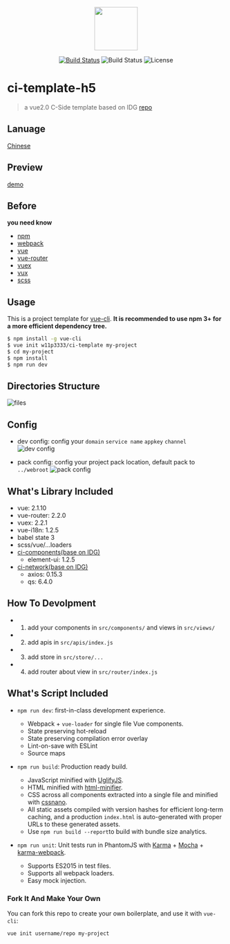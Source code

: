 <p align="center"><img width="100"src="https://camo.githubusercontent.com/728ce9f78c3139e76fa69925ad7cc502e32795d2/68747470733a2f2f7675656a732e6f72672f696d616765732f6c6f676f2e706e67"></a></p>

<p align="center">
  <a href="https://circleci.com/gh/w11p3333/ci-template-h5/tree/master"><img src="https://img.shields.io/circleci/project/w11p3333/ci-template-h5/master.svg" alt="Build Status"></a>
  <img src="https://img.shields.io/github/stars/w11p3333/ci-template-h5.svg?style=social&label=Star" alt="Build Status">
  <img src="https://img.shields.io/packagist/l/doctrine/orm.svg" alt="License">
  <br>
</p>

# ci-template-h5

> a vue2.0 C-Side template based on IDG [repo](https://github.com/w11p3333/ci-template)

## Lanuage
[Chinese](./README_zh.md)

## Preview

[demo](https://w11p3333.github.io/ci-template-h5/example/)

## Before
**you need know**
- [npm](https://www.npmjs.com/)
- [webpack](http://webpackdoc.com/)
-  [vue](https://cn.vuejs.org/)
-  [vue-router](https://router.vuejs.org/zh-cn/)
-  [vuex](https://vuex.vuejs.org/zh-cn/)
-  [vux](https://vux.li/)
-  [scss](http://sass-lang.com/)

## Usage

This is a project template for [vue-cli](https://github.com/vuejs/vue-cli). **It is recommended to use npm 3+ for a more efficient dependency tree.**

``` bash
$ npm install -g vue-cli
$ vue init w11p3333/ci-template my-project
$ cd my-project
$ npm install
$ npm run dev
```

## Directories Structure

![files](http://7xtc17.com1.z0.glb.clouddn.com/Snip20170324_10.png)

## Config
- dev config: config your `domain`  `service name` `appkey` `channel`
![dev config](http://7xtc17.com1.z0.glb.clouddn.com/Snip20170327_4.png)

- pack config: config your project pack location, default pack to `../webroot`
![pack config](http://7xtc17.com1.z0.glb.clouddn.com/Snip20170327_5.png)

## What's Library Included
- vue: 2.1.10
- vue-router: 2.2.0
- vuex: 2.2.1
- vue-i18n: 1.2.5
- babel state 3
- scss/vue/...loaders
- [ci-components(base on IDG)](https://www.npmjs.com/package/ci-components)
  - element-ui: 1.2.5
- [ci-network(base on IDG)](https://www.npmjs.com/package/ci-network)
  - axios: 0.15.3
  - qs: 6.4.0

## How To Devolpment

- 1. add your components in `src/components/` and views in `src/views/`
- 2. add apis in `src/apis/index.js`
- 3. add store in 
     `src/store/...`
- 4. add router about view in `src/router/index.js`


## What's Script Included

- `npm run dev`: first-in-class development experience.
  - Webpack + `vue-loader` for single file Vue components.
  - State preserving hot-reload
  - State preserving compilation error overlay
  - Lint-on-save with ESLint
  - Source maps

- `npm run build`: Production ready build.
  - JavaScript minified with [UglifyJS](https://github.com/mishoo/UglifyJS2).
  - HTML minified with [html-minifier](https://github.com/kangax/html-minifier).
  - CSS across all components extracted into a single file and minified with [cssnano](https://github.com/ben-eb/cssnano).
  - All static assets compiled with version hashes for efficient long-term caching, and a production `index.html` is auto-generated with proper URLs to these generated assets.
  - Use `npm run build --report`to build with bundle size analytics.

- `npm run unit`: Unit tests run in PhantomJS with [Karma](http://karma-runner.github.io/0.13/index.html) + [Mocha](http://mochajs.org/) + [karma-webpack](https://github.com/webpack/karma-webpack).
  - Supports ES2015 in test files.
  - Supports all webpack loaders.
  - Easy mock injection.


### Fork It And Make Your Own

You can fork this repo to create your own boilerplate, and use it with `vue-cli`:

``` bash
vue init username/repo my-project
```


